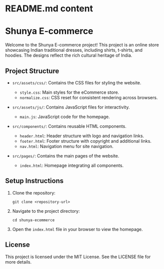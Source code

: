 # README.md content

# Shunya E-commerce

Welcome to the Shunya E-commerce project! This project is an online store showcasing Indian traditional dresses, including shirts, t-shirts, and hoodies. The designs reflect the rich cultural heritage of India.

## Project Structure

- `src/assets/css/`: Contains the CSS files for styling the website.
  - `style.css`: Main styles for the eCommerce store.
  - `normalize.css`: CSS reset for consistent rendering across browsers.
  
- `src/assets/js/`: Contains JavaScript files for interactivity.
  - `main.js`: JavaScript code for the homepage.

- `src/components/`: Contains reusable HTML components.
  - `header.html`: Header structure with logo and navigation links.
  - `footer.html`: Footer structure with copyright and additional links.
  - `nav.html`: Navigation menu for site navigation.

- `src/pages/`: Contains the main pages of the website.
  - `index.html`: Homepage integrating all components.

## Setup Instructions

1. Clone the repository:
   ```
   git clone <repository-url>
   ```

2. Navigate to the project directory:
   ```
   cd shunya-ecommerce
   ```

3. Open the `index.html` file in your browser to view the homepage.

## License

This project is licensed under the MIT License. See the LICENSE file for more details.